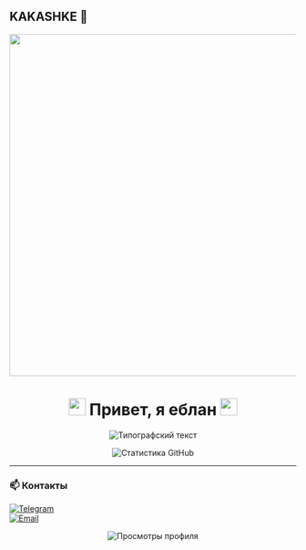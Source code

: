 ## KAKASHKE 👋
<div id="header" align="center">
  <img src="https://i.gifer.com/5Aqf.gif" width="600"/>
</div>

<h1 align="center"> 
  <img src="https://em-content.zobj.net/source/microsoft-teams/363/red-heart_2764-fe0f.png" width="30"> Привет, я еблан <img src="https://em-content.zobj.net/source/microsoft-teams/363/red-heart_2764-fe0f.png" width="30">
</h1>

<p align="center">
  <img src="https://readme-typing-svg.demolab.com?font=Fira+Code&weight=600&size=22&duration=2000&pause=1000&color=FF0000&center=true&vCenter=true&width=435&lines=Backend+Developer;Open+Source+Enthusiast" alt="Типографский текст" />
</p>

<div align="center">
  <img src="https://github-readme-stats.vercel.app/api?username=skorpiq&show_icons=true&theme=merko&title_color=ff0000&icon_color=ff0000&text_color=ffffff&bg_color=000000" alt="Статистика GitHub" />
</div>

---


### 📫 **Контакты**  
[![Telegram](https://img.shields.io/badge/Telegram-red?style=for-the-badge&logo=telegram)](https://t.me/{username})  
[![Email](https://img.shields.io/badge/Email-ff0000?style=for-the-badge&logo=gmail)](mailto:ваш@email.com)  

<p align="center">
  <img src="https://komarev.com/ghpvc/?username=skorpiq&label=Просмотры&color=ff0000&style=flat-square" alt="Просмотры профиля" />
</p>

<!--
**skorpiq/skorpiq** is a ✨ _special_ ✨ repository because its `README.md` (this file) appears on your GitHub profile.

Here are some ideas to get you started:

- 🔭 I’m currently working on ...
- 🌱 I’m currently learning ...
- 👯 I’m looking to collaborate on ...
- 🤔 I’m looking for help with ...
- 💬 Ask me about ...
- 📫 How to reach me: ...
- 😄 Pronouns: ...
- ⚡ Fun fact: ...
-->
